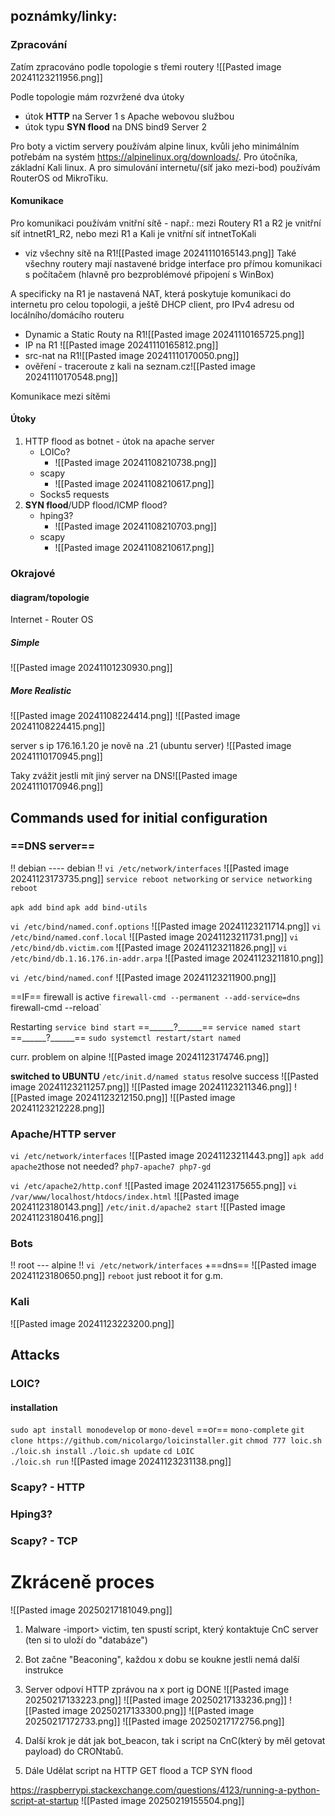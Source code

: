 ## poznámky/linky:
### Zpracování

Zatím zpracováno podle topologie s třemi routery
![[Pasted image 20241123211956.png]]

Podle topologie mám rozvržené dva útoky 
- útok **HTTP** na Server 1 s Apache webovou službou 
- útok typu **SYN flood** na DNS bind9 Server 2

Pro boty a victim servery používám alpine linux, kvůli jeho minimálním potřebám na systém https://alpinelinux.org/downloads/.
Pro útočníka, základní Kali linux.
A pro simulování internetu/(síť jako mezi-bod) používám RouterOS od MikroTiku.

#### Komunikace
Pro komunikaci používám vnitřní sítě - např.: mezi Routery R1 a R2 je vnitřní síť intnetR1_R2, nebo mezi R1 a Kali je vnitřní síť intnetToKali
- viz všechny sítě na R1![[Pasted image 20241110165143.png]]
Také všechny routery mají nastavené bridge interface pro přímou komunikaci s počítačem (hlavně pro bezproblémové připojení s WinBox)

A specificky na R1 je nastavená NAT, která poskytuje komunikaci do internetu pro celou topologii, a ještě DHCP client, pro IPv4 adresu od locálního/domácího routeru
- Dynamic a Static Routy na R1![[Pasted image 20241110165725.png]]
- IP na R1                                                           ![[Pasted image 20241110165812.png]]
- src-nat na R1![[Pasted image 20241110170050.png]]
- ověření - traceroute z kali na seznam.cz![[Pasted image 20241110170548.png]]

Komunikace mezi sítěmi 

#### Útoky
1. HTTP flood as botnet - útok na apache server
	-  LOICo?
		- ![[Pasted image 20241108210738.png]]
	- scapy
		- ![[Pasted image 20241108210617.png]]
	- Socks5 requests
1. **SYN flood**/UDP flood/ICMP flood?
	- hping3?
		- ![[Pasted image 20241108210703.png]]
	- scapy
		- ![[Pasted image 20241108210617.png]]
### Okrajové
#### diagram/topologie
Internet - Router OS
##### Simple
![[Pasted image 20241101230930.png]]
##### More Realistic
![[Pasted image 20241108224414.png]]
![[Pasted image 20241108224415.png]]



server s ip 176.16.1.20 je nově na .21 (ubuntu server)
![[Pasted image 20241110170945.png]]

Taky zvážit jestli mít jiný server na DNS![[Pasted image 20241110170946.png]]


## Commands used for initial configuration
### ==DNS server==
!!
debian ---- debian
!!
`vi /etc/network/interfaces`
![[Pasted image 20241123173735.png]]
`service reboot networking` or `service networking reboot`


`apk add bind`
`apk add bind-utils`


`vi /etc/bind/named.conf.options`
![[Pasted image 20241123211714.png]]
`vi /etc/bind/named.conf.local`
![[Pasted image 20241123211731.png]]
`vi /etc/bind/db.victim.com`
![[Pasted image 20241123211826.png]]
`vi /etc/bind/db.1.16.176.in-addr.arpa`
![[Pasted image 20241123211810.png]]

`vi /etc/bind/named.conf`
![[Pasted image 20241123211900.png]]

==IF== firewall is active
`firewall-cmd --permanent --add-service=dns
`firewall-cmd --reload`


Restarting
`service bind start` ==\_\_\_\_\_\_?\_\_\_\_\_\_==
`service named start` ==\_\_\_\_\_\_?\_\_\_\_\_\_==
`sudo systemctl restart/start named`

curr. problem on alpine
![[Pasted image 20241123174746.png]]

**switched to UBUNTU**
`/etc/init.d/named status` resolve success
![[Pasted image 20241123211257.png]]
![[Pasted image 20241123211346.png]]
![[Pasted image 20241123212150.png]]
![[Pasted image 20241123212228.png]]
### Apache/HTTP server
`vi /etc/network/interfaces`
![[Pasted image 20241123211443.png]]
 `apk add apache2`those not needed? `php7-apache7 php7-gd`
  
 `vi /etc/apache2/http.conf`
 ![[Pasted image 20241123175655.png]]
  `vi /var/www/localhost/htdocs/index.html`
  ![[Pasted image 20241123180143.png]]
  `/etc/init.d/apache2 start`
![[Pasted image 20241123180416.png]]
### Bots
!!
root --- alpine
!!
`vi /etc/network/interfaces`
+==dns==
![[Pasted image 20241123180650.png]]
`reboot` just reboot it for g.m.
### Kali
![[Pasted image 20241123223200.png]]

## Attacks
### LOIC?
#### installation
`sudo apt install monodevelop` or `mono-devel` ==or== `mono-complete`
`git clone https://github.com/nicolargo/loicinstaller.git`
`chmod 777 loic.sh`
`./loic.sh install`
`./loic.sh update`
`cd LOIC`  
`./loic.sh run`
![[Pasted image 20241123231138.png]]

### Scapy? - HTTP
### Hping3?
### Scapy? - TCP




# Zkráceně proces
![[Pasted image 20250217181049.png]]
1. Malware -import> victim, ten spustí script, který kontaktuje CnC server (ten si to uloží do "databáze")
2. Bot začne "Beaconing", každou x dobu se koukne jestli nemá další instrukce
3. Server odpoví HTTP zprávou na x port ig
DONE
![[Pasted image 20250217133223.png]]
![[Pasted image 20250217133236.png]]
![[Pasted image 20250217133300.png]]
![[Pasted image 20250217172733.png]]
![[Pasted image 20250217172756.png]]

1. Další krok je dát jak bot_beacon, tak i script na CnC(který by měl getovat payload) do CRONtabů.
2. Dále Udělat script na HTTP GET flood a TCP SYN flood

https://raspberrypi.stackexchange.com/questions/4123/running-a-python-script-at-startup
![[Pasted image 20250219155504.png]]

